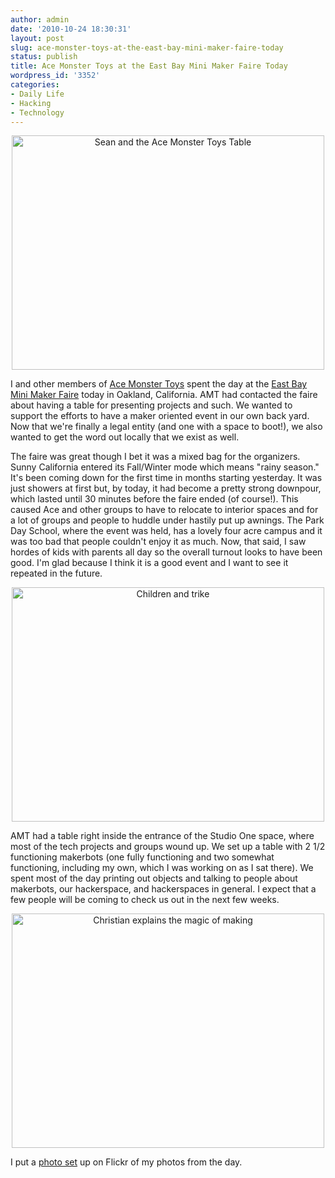 ```yaml
---
author: admin
date: '2010-10-24 18:30:31'
layout: post
slug: ace-monster-toys-at-the-east-bay-mini-maker-faire-today
status: publish
title: Ace Monster Toys at the East Bay Mini Maker Faire Today
wordpress_id: '3352'
categories:
- Daily Life
- Hacking
- Technology
---
```

<p style="text-align: center"><a href="http://www.flickr.com/photos/albill/5112158309/" title="Sean and the Ace Monster Toys Table by albill, on Flickr"><img src="http://farm5.static.flickr.com/4130/5112158309_f3a86dc10f.jpg" width="500" height="375" alt="Sean and the Ace Monster Toys Table" /></a></p>

I and other members of <a href="http://www.acemonstertoys.org">Ace Monster Toys</a> spent the day at the <a href="http://ebmakerfaire.wordpress.com/">East Bay Mini Maker Faire</a> today in Oakland, California. AMT had contacted the faire about having a table for presenting projects and such. We wanted to support the efforts to have a maker oriented event in our own back yard. Now that we're finally a legal entity (and one with a space to boot!), we also wanted to get the word out locally that we exist as well.

The faire was great though I bet it was a mixed bag for the organizers. Sunny California entered its Fall/Winter mode which means "rainy season." It's been coming down for the first time in months starting yesterday. It was just showers at first but, by today, it had become a pretty strong downpour, which lasted until 30 minutes before the faire ended (of course!). This caused Ace and other groups to have to relocate to interior spaces and for a lot of groups and people to huddle under hastily put up awnings. The Park Day School, where the event was held, has a lovely four acre campus and it was too bad that people couldn't enjoy it as much. Now, that said, I saw hordes of kids with parents all day so the overall turnout looks to have been good. I'm glad because I think it is a good event and I want to see it repeated in the future.

<p style="text-align: center"><a href="http://www.flickr.com/photos/albill/5112161717/" title="Children and trike by albill, on Flickr"><img src="http://farm2.static.flickr.com/1203/5112161717_186746b1a0.jpg" width="500" height="375" alt="Children and trike" /></a></p>

AMT had a table right inside the entrance of the Studio One space, where most of the tech projects and groups wound up. We set up a table with 2 1/2 functioning makerbots (one fully functioning and two somewhat functioning, including my own, which I was working on as I sat there). We spent most of the day printing out objects and talking to people about makerbots, our hackerspace, and hackerspaces in general. I expect that a few people will be coming to check us out in the next few weeks.

<p style="text-align: center"><a href="http://www.flickr.com/photos/albill/5112159255/" title="Christian explains the magic of making by albill, on Flickr"><img src="http://farm2.static.flickr.com/1374/5112159255_2bec7129e4.jpg" width="500" height="375" alt="Christian explains the magic of making" /></a></p>

I put a <a href="http://www.flickr.com/photos/albill/sets/72157625234566442/">photo set</a> up on Flickr of my photos from the day.
